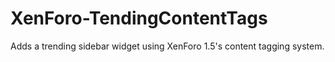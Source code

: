 # XenForo-TendingContentTags

Adds a trending sidebar widget using XenForo 1.5's content tagging system.